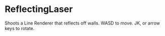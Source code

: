 # ReflectingLaser
 Shoots a Line Renderer that reflects off walls.
WASD to move. JK, or arrow keys to rotate.
